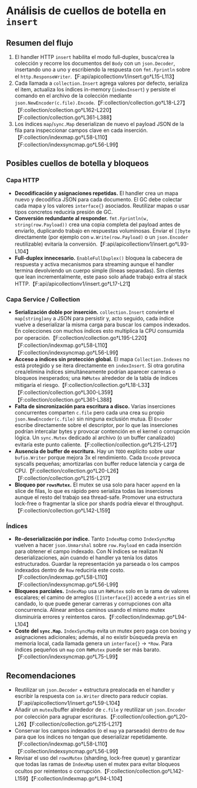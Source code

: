 # Análisis de cuellos de botella en `insert`

## Resumen del flujo
1. El handler HTTP `insert` habilita el modo full-duplex, busca/crea la colección y recorre los documentos del `Body` con un `json.Decoder`, insertando uno a uno y escribiendo la respuesta con `fmt.Fprintln` sobre el `http.ResponseWriter`.【F:api/apicollectionv1/insert.go†L15-L113】
2. Cada llamada a `collection.Insert` agrega valores por defecto, serializa el item, actualiza los índices in-memory (`indexInsert`) y persiste el comando en el archivo de la colección mediante `json.NewEncoder(c.file).Encode`.【F:collection/collection.go†L18-L27】【F:collection/collection.go†L162-L220】【F:collection/collection.go†L361-L388】
3. Los índices `map`/`sync.Map` deserializan de nuevo el payload JSON de la fila para inspeccionar campos clave en cada inserción.【F:collection/indexmap.go†L58-L110】【F:collection/indexsyncmap.go†L56-L99】

## Posibles cuellos de botella y bloqueos

### Capa HTTP
- **Decodificación y asignaciones repetidas.** El handler crea un mapa nuevo y decodifica JSON para cada documento. El GC debe colectar cada mapa y los valores `interface{}` asociados. Reutilizar mapas o usar tipos concretos reduciría presión de GC.
- **Conversión redundante al responder.** `fmt.Fprintln(w, string(row.Payload))` crea una copia completa del payload antes de enviarlo, duplicando trabajo en respuestas voluminosas. Enviar el `[]byte` directamente (por ejemplo con `w.Write(row.Payload)` o un `json.Encoder` reutilizable) evitaría la conversión.【F:api/apicollectionv1/insert.go†L93-L104】
- **Full-duplex innecesario.** `EnableFullDuplex()` bloquea la cabecera de respuesta y activa mecanismos para streaming aunque el handler termina devolviendo un cuerpo simple (líneas separadas). Sin clientes que lean incrementalmente, este paso solo añade trabajo extra al stack HTTP.【F:api/apicollectionv1/insert.go†L17-L21】

### Capa Service / Collection
- **Serialización doble por inserción.** `collection.Insert` convierte el `map[string]any` a JSON para persistir y, acto seguido, cada índice vuelve a deserializar la misma carga para buscar los campos indexados. En colecciones con muchos índices esto multiplica la CPU consumida por operación.【F:collection/collection.go†L195-L220】【F:collection/indexmap.go†L58-L110】【F:collection/indexsyncmap.go†L56-L99】
- **Acceso a índices sin protección global.** El mapa `Collection.Indexes` no está protegido y se itera directamente en `indexInsert`. Si otra gorutina crea/elimina índices simultáneamente podrían aparecer carreras o bloqueos inesperados; una `RWMutex` alrededor de la tabla de índices mitigaría el riesgo.【F:collection/collection.go†L18-L33】【F:collection/collection.go†L300-L359】【F:collection/collection.go†L361-L388】
- **Falta de sincronización para escritura a disco.** Varias inserciones concurrentes comparten `c.file` pero cada una crea su propio `json.NewEncoder(c.file)` sin ninguna exclusión mutua. El `Encoder` escribe directamente sobre el descriptor, por lo que las inserciones podrían intercalar bytes y provocar contención en el kernel o corrupción lógica. Un `sync.Mutex` dedicado al archivo (o un buffer canalizado) evitaría este punto caliente.【F:collection/collection.go†L215-L217】
- **Ausencia de buffer de escritura.** Hay un `TODO` explícito sobre usar `bufio.Writer` porque mejora 3x el rendimiento. Cada `Encode` provoca syscalls pequeñas; amortizarlas con buffer reduce latencia y carga de CPU.【F:collection/collection.go†L20-L26】【F:collection/collection.go†L215-L217】
- **Bloqueo por `rowsMutex`.** El mutex se usa solo para hacer `append` en la slice de filas, lo que es rápido pero serializa todas las inserciones aunque el resto del trabajo sea thread-safe. Promover una estructura lock-free o fragmentar la slice por shards podría elevar el throughput.【F:collection/collection.go†L142-L159】

### Índices
- **Re-deserialización por índice.** Tanto `IndexMap` como `IndexSyncMap` vuelven a hacer `json.Unmarshal` sobre `row.Payload` en cada inserción para obtener el campo indexado. Con N índices se realizan N deserializaciones, aún cuando el handler ya tenía los datos estructurados. Guardar la representación ya parseada o los campos indexados dentro de `Row` reduciría este costo.【F:collection/indexmap.go†L58-L110】【F:collection/indexsyncmap.go†L56-L99】
- **Bloqueos parciales.** `IndexMap` usa un `RWMutex` solo en la rama de valores escalares; el camino de arreglos (`[]interface{}`) accede a `entries` sin el candado, lo que puede generar carreras y corrupciones con alta concurrencia. Alinear ambos caminos usando el mismo mutex disminuiría errores y reintentos caros.【F:collection/indexmap.go†L94-L104】
- **Coste del `sync.Map`.** `IndexSyncMap` evita un mutex pero paga con boxing y asignaciones adicionales; además, al no existir búsqueda previa en memoria local, cada llamada genera un `interface{}` -> `*Row`. Para índices pequeños un `map` con `RWMutex` puede ser más barato.【F:collection/indexsyncmap.go†L75-L99】

## Recomendaciones
- Reutilizar un `json.Decoder` + estructura prealocada en el handler y escribir la respuesta con `io.Writer` directo para reducir copias.【F:api/apicollectionv1/insert.go†L59-L104】
- Añadir un `mutex`/buffer alrededor de `c.file` y reutilizar un `json.Encoder` por colección para agrupar escrituras.【F:collection/collection.go†L20-L26】【F:collection/collection.go†L215-L217】
- Conservar los campos indexados (o el `map` ya parseado) dentro de `Row` para que los índices no tengan que deserializar repetidamente.【F:collection/indexmap.go†L58-L110】【F:collection/indexsyncmap.go†L56-L99】
- Revisar el uso del `rowsMutex` (sharding, lock-free queue) y garantizar que todas las ramas de `IndexMap` usen el mutex para evitar bloqueos ocultos por reintentos o corrupción.【F:collection/collection.go†L142-L159】【F:collection/indexmap.go†L94-L104】
